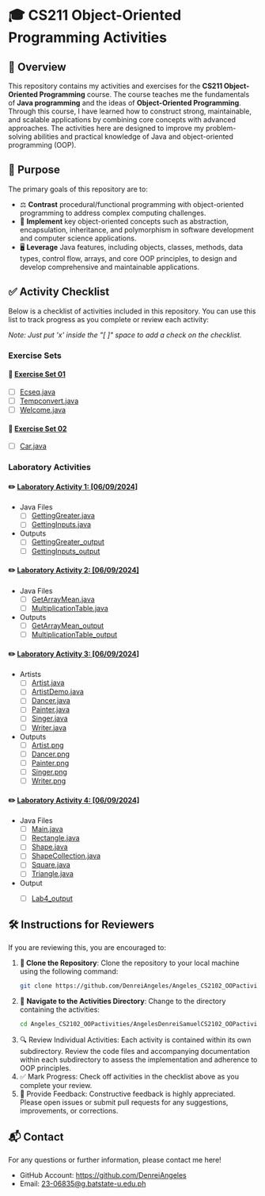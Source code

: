 # 🎓 CS211 Object-Oriented Programming Activities  

## 📖 Overview  

This repository contains my activities and exercises for the **CS211 Object-Oriented Programming** course. The course teaches me the fundamentals of **Java programming** and the ideas of **Object-Oriented Programming**. Through this course, I have learned how to construct strong, maintainable, and scalable applications by combining core concepts with advanced approaches. The activities here are designed to improve my problem-solving abilities and practical knowledge of Java and object-oriented programming (OOP).  

## 🎯 Purpose  

The primary goals of this repository are to:  

- ⚖️ **Contrast** procedural/functional programming with object-oriented programming to address complex computing challenges.  
- 🧩 **Implement** key object-oriented concepts such as abstraction, encapsulation, inheritance, and polymorphism in software development and computer science applications.  
- 🖥️ **Leverage** Java features, including objects, classes, methods, data types, control flow, arrays, and core OOP principles, to design and develop comprehensive and maintainable applications.  

## ✅ Activity Checklist  

Below is a checklist of activities included in this repository. You can use this list to track progress as you complete or review each activity:

*Note: Just put 'x' inside the "[ ]" space to add a check on the checklist.*

### Exercise Sets
#### 📂 [Exercise Set 01](https://github.com/DenreiAngeles/Angeles_CS2102_OOPactivities/tree/main/AngelesDenreiSamuelCS2102_OOPactivities/Exercise%20Sets/Exercise%20Set%2001)
- [ ] [Ecseq.java](https://github.com/DenreiAngeles/Angeles_CS2102_OOPactivities/blob/main/AngelesDenreiSamuelCS2102_OOPactivities/Exercise%20Sets/Exercise%20Set%2001/Escseq.java)
- [ ] [Tempconvert.java](https://github.com/DenreiAngeles/Angeles_CS2102_OOPactivities/blob/main/AngelesDenreiSamuelCS2102_OOPactivities/Exercise%20Sets/Exercise%20Set%2001/Tempconvert.java)
- [ ] [Welcome.java](https://github.com/DenreiAngeles/Angeles_CS2102_OOPactivities/blob/main/AngelesDenreiSamuelCS2102_OOPactivities/Exercise%20Sets/Exercise%20Set%2001/Welcome.java)

#### 📂 [Exercise Set 02](https://github.com/DenreiAngeles/Angeles_CS2102_OOPactivities/tree/main/AngelesDenreiSamuelCS2102_OOPactivities/Exercise%20Sets/Exercise%20Set%2002)
- [ ] [Car.java](https://github.com/DenreiAngeles/Angeles_CS2102_OOPactivities/blob/main/AngelesDenreiSamuelCS2102_OOPactivities/Exercise%20Sets/Exercise%20Set%2002/Car.java)


### Laboratory Activities
#### ✏️ [Laboratory Activity 1: [06/09/2024]](https://github.com/DenreiAngeles/Angeles_CS2102_OOPactivities/tree/main/AngelesDenreiSamuelCS2102_OOPactivities/Laboratory%20Activities/Laboratory%20Activity%201%20-%2006-09-2024)
- Java Files
    - [ ] [GettingGreater.java](https://github.com/DenreiAngeles/Angeles_CS2102_OOPactivities/blob/main/AngelesDenreiSamuelCS2102_OOPactivities/Laboratory%20Activities/Laboratory%20Activity%201%20-%2006-09-2024/GettingGreater.java)
    - [ ] [GettingInputs.java](https://github.com/DenreiAngeles/Angeles_CS2102_OOPactivities/blob/main/AngelesDenreiSamuelCS2102_OOPactivities/Laboratory%20Activities/Laboratory%20Activity%201%20-%2006-09-2024/GettingInputs.java)
- Outputs
    - [ ] [GettingGreater_output](https://github.com/DenreiAngeles/Angeles_CS2102_OOPactivities/blob/main/AngelesDenreiSamuelCS2102_OOPactivities/Laboratory%20Activities/Laboratory%20Activity%201%20-%2006-09-2024/GettingGreater_output.png)
    - [ ] [GettingInputs_output](https://github.com/DenreiAngeles/Angeles_CS2102_OOPactivities/blob/main/AngelesDenreiSamuelCS2102_OOPactivities/Laboratory%20Activities/Laboratory%20Activity%201%20-%2006-09-2024/GettingInputs_output.png)

#### ✏️ [Laboratory Activity 2: [06/09/2024]](https://github.com/DenreiAngeles/Angeles_CS2102_OOPactivities/tree/main/AngelesDenreiSamuelCS2102_OOPactivities/Laboratory%20Activities/Laboratory%20Activity%202%20-%2004-10-2024)
- Java Files
    - [ ] [GetArrayMean.java](https://github.com/DenreiAngeles/Angeles_CS2102_OOPactivities/blob/main/AngelesDenreiSamuelCS2102_OOPactivities/Laboratory%20Activities/Laboratory%20Activity%202%20-%2004-10-2024/GetArrayMean.java)
    - [ ] [MultiplicationTable.java](https://github.com/DenreiAngeles/Angeles_CS2102_OOPactivities/blob/main/AngelesDenreiSamuelCS2102_OOPactivities/Laboratory%20Activities/Laboratory%20Activity%202%20-%2004-10-2024/MultiplicationTable.java)
- Outputs
    - [ ] [GetArrayMean_output](https://github.com/DenreiAngeles/Angeles_CS2102_OOPactivities/blob/main/AngelesDenreiSamuelCS2102_OOPactivities/Laboratory%20Activities/Laboratory%20Activity%202%20-%2004-10-2024/GetArrayMean_output.png)
    - [ ] [MultiplicationTable_output](https://github.com/DenreiAngeles/Angeles_CS2102_OOPactivities/blob/main/AngelesDenreiSamuelCS2102_OOPactivities/Laboratory%20Activities/Laboratory%20Activity%202%20-%2004-10-2024/MultiplicationTable_output.png)

#### ✏️ [Laboratory Activity 3: [06/09/2024]](https://github.com/DenreiAngeles/Angeles_CS2102_OOPactivities/tree/main/AngelesDenreiSamuelCS2102_OOPactivities/Laboratory%20Activities/Laboratory%20Activity%203%20-%2022-11-2024)
- Artists
    - [ ] [Artist.java](https://github.com/DenreiAngeles/Angeles_CS2102_OOPactivities/blob/main/AngelesDenreiSamuelCS2102_OOPactivities/Laboratory%20Activities/Laboratory%20Activity%203%20-%2022-11-2024/Artists/Artist.java)
    - [ ] [ArtistDemo.java](https://github.com/DenreiAngeles/Angeles_CS2102_OOPactivities/blob/main/AngelesDenreiSamuelCS2102_OOPactivities/Laboratory%20Activities/Laboratory%20Activity%203%20-%2022-11-2024/Artists/ArtistDemo.java)
    - [ ] [Dancer.java](https://github.com/DenreiAngeles/Angeles_CS2102_OOPactivities/blob/main/AngelesDenreiSamuelCS2102_OOPactivities/Laboratory%20Activities/Laboratory%20Activity%203%20-%2022-11-2024/Artists/Dancer.java)
    - [ ] [Painter.java](https://github.com/DenreiAngeles/Angeles_CS2102_OOPactivities/blob/main/AngelesDenreiSamuelCS2102_OOPactivities/Laboratory%20Activities/Laboratory%20Activity%203%20-%2022-11-2024/Artists/Painter.java)
    - [ ] [Singer.java](https://github.com/DenreiAngeles/Angeles_CS2102_OOPactivities/blob/main/AngelesDenreiSamuelCS2102_OOPactivities/Laboratory%20Activities/Laboratory%20Activity%203%20-%2022-11-2024/Artists/Singer.java)
    - [ ] [Writer.java](https://github.com/DenreiAngeles/Angeles_CS2102_OOPactivities/blob/main/AngelesDenreiSamuelCS2102_OOPactivities/Laboratory%20Activities/Laboratory%20Activity%203%20-%2022-11-2024/Artists/Writer.java)

- Outputs
    - [ ] [Artist.png](https://github.com/DenreiAngeles/Angeles_CS2102_OOPactivities/blob/main/AngelesDenreiSamuelCS2102_OOPactivities/Laboratory%20Activities/Laboratory%20Activity%203%20-%2022-11-2024/Output%20Screenshots/Artist.png)
    - [ ] [Dancer.png](https://github.com/DenreiAngeles/Angeles_CS2102_OOPactivities/blob/main/AngelesDenreiSamuelCS2102_OOPactivities/Laboratory%20Activities/Laboratory%20Activity%203%20-%2022-11-2024/Output%20Screenshots/Dancer.png)
    - [ ] [Painter.png](https://github.com/DenreiAngeles/Angeles_CS2102_OOPactivities/blob/main/AngelesDenreiSamuelCS2102_OOPactivities/Laboratory%20Activities/Laboratory%20Activity%203%20-%2022-11-2024/Output%20Screenshots/Painter.png)
    - [ ] [Singer.png](https://github.com/DenreiAngeles/Angeles_CS2102_OOPactivities/blob/main/AngelesDenreiSamuelCS2102_OOPactivities/Laboratory%20Activities/Laboratory%20Activity%203%20-%2022-11-2024/Output%20Screenshots/Singer.png)
    - [ ] [Writer.png](https://github.com/DenreiAngeles/Angeles_CS2102_OOPactivities/blob/main/AngelesDenreiSamuelCS2102_OOPactivities/Laboratory%20Activities/Laboratory%20Activity%203%20-%2022-11-2024/Output%20Screenshots/Writer.png)

#### ✏️ [Laboratory Activity 4: [06/09/2024]](https://github.com/DenreiAngeles/Angeles_CS2102_OOPactivities/tree/main/AngelesDenreiSamuelCS2102_OOPactivities/Laboratory%20Activities/Laboratory%20Activity%204%20-%2029-11-2024)
- Java Files
    - [ ] [Main.java](https://github.com/DenreiAngeles/Angeles_CS2102_OOPactivities/blob/main/AngelesDenreiSamuelCS2102_OOPactivities/Laboratory%20Activities/Laboratory%20Activity%204%20-%2029-11-2024/Main.java)
    - [ ] [Rectangle.java](https://github.com/DenreiAngeles/Angeles_CS2102_OOPactivities/blob/main/AngelesDenreiSamuelCS2102_OOPactivities/Laboratory%20Activities/Laboratory%20Activity%204%20-%2029-11-2024/Rectangle.java)
    - [ ] [Shape.java](https://github.com/DenreiAngeles/Angeles_CS2102_OOPactivities/blob/main/AngelesDenreiSamuelCS2102_OOPactivities/Laboratory%20Activities/Laboratory%20Activity%204%20-%2029-11-2024/Shape.java)
    - [ ] [ShapeCollection.java](https://github.com/DenreiAngeles/Angeles_CS2102_OOPactivities/blob/main/AngelesDenreiSamuelCS2102_OOPactivities/Laboratory%20Activities/Laboratory%20Activity%204%20-%2029-11-2024/ShapeCollection.java)
    - [ ] [Square.java](https://github.com/DenreiAngeles/Angeles_CS2102_OOPactivities/blob/main/AngelesDenreiSamuelCS2102_OOPactivities/Laboratory%20Activities/Laboratory%20Activity%204%20-%2029-11-2024/Square.java)
    - [ ] [Triangle.java](https://github.com/DenreiAngeles/Angeles_CS2102_OOPactivities/blob/main/AngelesDenreiSamuelCS2102_OOPactivities/Laboratory%20Activities/Laboratory%20Activity%204%20-%2029-11-2024/Triangle.java)
- Output
    - [ ] [Lab4_output](https://github.com/DenreiAngeles/Angeles_CS2102_OOPactivities/blob/main/AngelesDenreiSamuelCS2102_OOPactivities/Laboratory%20Activities/Laboratory%20Activity%204%20-%2029-11-2024/Lab4-output.png)


## 🛠️ Instructions for Reviewers  

If you are reviewing this, you are encouraged to:  

1. **📂 Clone the Repository**: Clone the repository to your local machine using the following command:  
   ```bash  
   git clone https://github.com/DenreiAngeles/Angeles_CS2102_OOPactivities.git
   ```
2. 📁 **Navigate to the Activities Directory**: Change to the directory containing the activities:
   ```bash  
   cd Angeles_CS2102_OOPactivities/AngelesDenreiSamuelCS2102_OOPactivities 
   ```
3. 🔍 Review Individual Activities: Each activity is contained within its own subdirectory. Review the code files and accompanying documentation within each subdirectory to assess the implementation and adherence to OOP principles.
4. ✅ Mark Progress: Check off activities in the checklist above as you complete your review.
5. 💬 Provide Feedback: Constructive feedback is highly appreciated. Please open issues or submit pull requests for any suggestions, improvements, or corrections.

## 📬 Contact
For any questions or further information, please contact me here!
- GitHub Account: https://github.com/DenreiAngeles
- Email: 23-06835@g.batstate-u.edu.ph
